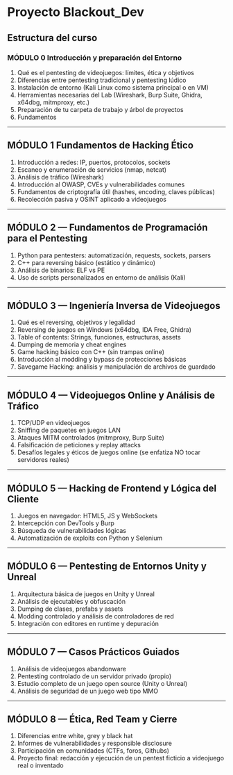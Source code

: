 # Proyecto Blackout_Dev

## Estructura del curso

### MÓDULO 0 Introducción y preparación del Entorno
1. Qué es el pentesting de videojuegos: límites, ética y objetivos
2. Diferencias entre pentesting tradicional y pentesting lúdico
3. Instalación de entorno (Kali Linux como sistema principal o en VM)
4. Herramientas necesarias del Lab (Wireshark, Burp Suite, Ghidra, x64dbg, mitmproxy, etc.)
5. Preparación de tu carpeta de trabajo y árbol de proyectos
6. Fundamentos 

---

## MÓDULO 1 Fundamentos de Hacking Ético
1. Introducción a redes: IP, puertos, protocolos, sockets
2. Escaneo y enumeración de servicios (nmap, netcat)
3. Análisis de tráfico (Wireshark)
4. Introducción al OWASP, CVEs y vulnerabilidades comunes
5. Fundamentos de criptografía útil (hashes, encoding, claves públicas)
6. Recolección pasiva y OSINT aplicado a videojuegos

---

## MÓDULO 2 — Fundamentos de Programación para el Pentesting
1. Python para pentesters: automatización, requests, sockets, parsers
2. C++ para reversing básico (estático y dinámico)
3. Análisis de binarios: ELF vs PE
4. Uso de scripts personalizados en entorno de análisis (Kali)

---

## MÓDULO 3 — Ingeniería Inversa de Videojuegos
1. Qué es el reversing, objetivos y legalidad
2. Reversing de juegos en Windows (x64dbg, IDA Free, Ghidra)
3. Table of contents: Strings, funciones, estructuras, assets
4. Dumping de memoria y cheat engines
5. Game hacking básico con C++ (sin trampas online)
6. Introducción al modding y bypass de protecciones básicas
7. Savegame Hacking: análisis y manipulación de archivos de guardado


---

## MÓDULO 4 — Videojuegos Online y Análisis de Tráfico
1. TCP/UDP en videojuegos
2. Sniffing de paquetes en juegos LAN
3. Ataques MITM controlados (mitmproxy, Burp Suite)
4. Falsificación de peticiones y replay attacks
5. Desafíos legales y éticos de juegos online (se enfatiza NO tocar servidores reales)

---

## MÓDULO 5 — Hacking de Frontend y Lógica del Cliente
1. Juegos en navegador: HTML5, JS y WebSockets
2. Intercepción con DevTools y Burp
3. Búsqueda de vulnerabilidades lógicas
4. Automatización de exploits con Python y Selenium

---

## MÓDULO 6 — Pentesting de Entornos Unity y Unreal
1. Arquitectura básica de juegos en Unity y Unreal
2. Análisis de ejecutables y obfuscación
3. Dumping de clases, prefabs y assets
4. Modding controlado y análisis de controladores de red
5. Integración con editores en runtime y depuración

---

## MÓDULO 7 — Casos Prácticos Guiados
1. Análisis de videojuegos abandonware
2. Pentesting controlado de un servidor privado (propio)
3. Estudio completo de un juego open source (Unity o Unreal)
4. Análisis de seguridad de un juego web tipo MMO

---

## MÓDULO 8 — Ética, Red Team y Cierre
1. Diferencias entre white, grey y black hat
2. Informes de vulnerabilidades y responsible disclosure
3. Participación en comunidades (CTFs, foros, Githubs)
4. Proyecto final: redacción y ejecución de un pentest ficticio a videojuego real o inventado



